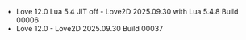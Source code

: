* Love 12.0 Lua 5.4 JIT off - Love2D 2025.09.30 with Lua 5.4.8 Build 00006
* Love 12.0 - Love2D 2025.09.30 Build 00037

